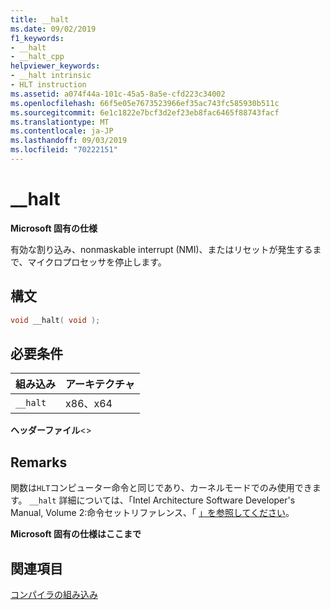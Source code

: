 ```yaml
---
title: __halt
ms.date: 09/02/2019
f1_keywords:
- __halt
- __halt_cpp
helpviewer_keywords:
- __halt intrinsic
- HLT instruction
ms.assetid: a074f44a-101c-45a5-8a5e-cfd223c34002
ms.openlocfilehash: 66f5e05e7673523966ef35ac743fc585930b511c
ms.sourcegitcommit: 6e1c1822e7bcf3d2ef23eb8fac6465f88743facf
ms.translationtype: MT
ms.contentlocale: ja-JP
ms.lasthandoff: 09/03/2019
ms.locfileid: "70222151"
---
```

# <a name="__halt"></a>__halt

**Microsoft 固有の仕様**

有効な割り込み、nonmaskable interrupt (NMI)、またはリセットが発生するまで、マイクロプロセッサを停止します。

## <a name="syntax"></a>構文

```C
void __halt( void );
```

## <a name="requirements"></a>必要条件

|組み込み|アーキテクチャ|
|---------------|------------------|
|`__halt`|x86、x64|

**ヘッダーファイル**\<>

## <a name="remarks"></a>Remarks

関数は`HLT`コンピューター命令と同じであり、カーネルモードでのみ使用できます。 `__halt` 詳細については、「Intel Architecture Software Developer's Manual, Volume 2:命令セットリファレンス、「 [」を参照してください](https://software.intel.com/articles/intel-sdm)。

**Microsoft 固有の仕様はここまで**

## <a name="see-also"></a>関連項目

[コンパイラの組み込み](../intrinsics/compiler-intrinsics.md)
